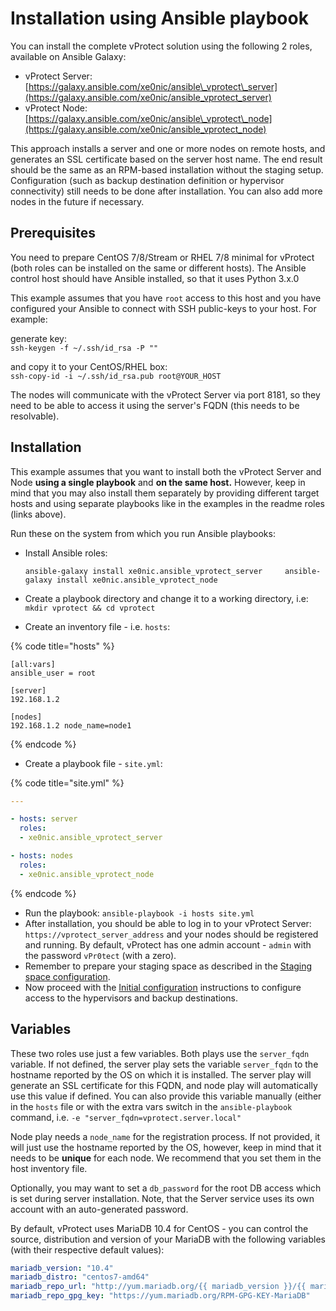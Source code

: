 # Installation using Ansible playbook

You can install the complete vProtect solution using the following 2 roles, available on Ansible Galaxy:

* vProtect Server: [https://galaxy.ansible.com/xe0nic/ansible\_vprotect\_server](https://galaxy.ansible.com/xe0nic/ansible_vprotect_server)
* vProtect Node: [https://galaxy.ansible.com/xe0nic/ansible\_vprotect\_node](https://galaxy.ansible.com/xe0nic/ansible_vprotect_node)

This approach installs a server and one or more nodes on remote hosts, and generates an SSL certificate based on the server host name. The end result should be the same as an RPM-based installation without the staging setup. Configuration \(such as backup destination definition or hypervisor connectivity\) still needs to be done after installation. You can also add more nodes in the future if necessary.

## Prerequisites

You need to prepare CentOS 7/8/Stream or RHEL 7/8 minimal for vProtect \(both roles can be installed on the same or different hosts\). The Ansible control host should have Ansible installed, so that it uses Python 3.x.0

This example assumes that you have `root` access to this host and you have configured your Ansible to connect with SSH public-keys to your host. For example:

generate key:  
`ssh-keygen -f ~/.ssh/id_rsa -P ""`

and copy it to your CentOS/RHEL box:  
`ssh-copy-id -i ~/.ssh/id_rsa.pub root@YOUR_HOST`

The nodes will communicate with the vProtect Server via port 8181, so they need to be able to access it using the server's FQDN \(this needs to be resolvable\).

## Installation

This example assumes that you want to install both the vProtect Server and Node **using a single playbook** and **on the same host.** However, keep in mind that you may also install them separately by providing different target hosts and using separate playbooks like in the examples in the readme roles \(links above\).

Run these on the system from which you run Ansible playbooks:

* Install Ansible roles:

  `ansible-galaxy install xe0nic.ansible_vprotect_server    
  ansible-galaxy install xe0nic.ansible_vprotect_node`

* Create a playbook directory and change it to a working directory, i.e: `mkdir vprotect && cd vprotect`
* Create an inventory file - i.e. `hosts`:

{% code title="hosts" %}
```text
[all:vars] 
ansible_user = root

[server]
192.168.1.2

[nodes]
192.168.1.2 node_name=node1
```
{% endcode %}

* Create a playbook file - `site.yml`:

{% code title="site.yml" %}
```yaml
---

- hosts: server
  roles:
  - xe0nic.ansible_vprotect_server

- hosts: nodes
  roles:
  - xe0nic.ansible_vprotect_node
```
{% endcode %}

* Run the playbook: `ansible-playbook -i hosts site.yml`
* After installation, you should be able to log in to your vProtect Server: `https://vprotect_server_address` and your nodes should be registered and running. By default, vProtect has one admin account - `admin` with the password `vPr0tect` \(with a zero\).
* Remember to prepare your staging space as described in the [Staging space configuration](common-tasks/staging-space-configuration.md).
* Now proceed with the [Initial configuration](initial-configuration.md) instructions to configure access to the hypervisors and backup destinations.

## Variables

These two roles use just a few variables. Both plays use the `server_fqdn` variable. If not defined, the server play sets the variable `server_fqdn` to the hostname reported by the OS on which it is installed. The server play will generate an SSL certificate for this FQDN, and node play will automatically use this value if defined. You can also provide this variable manually \(either in the `hosts` file or with the extra vars switch in the `ansible-playbook` command, i.e. `-e "server_fqdn=vprotect.server.local"`

Node play needs a `node_name` for the registration process. If not provided, it will just use the hostname reported by the OS, however, keep in mind that it needs to be **unique** for each node. We recommend that you set them in the host inventory file.

Optionally, you may want to set a `db_password` for the root DB access which is set during server installation. Note, that the Server service uses its own account with an auto-generated password.

By default, vProtect uses MariaDB 10.4 for CentOS - you can control the source, distribution and version of your MariaDB with the following variables \(with their respective default values\):

```yaml
mariadb_version: "10.4"
mariadb_distro: "centos7-amd64"
mariadb_repo_url: "http://yum.mariadb.org/{{ mariadb_version }}/{{ mariadb_distro }}"
mariadb_repo_gpg_key: "https://yum.mariadb.org/RPM-GPG-KEY-MariaDB"
```

